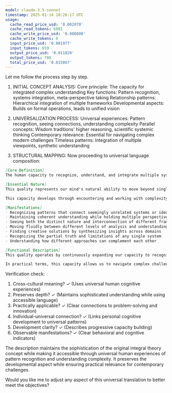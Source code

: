 ```yaml
---
model: claude-3.5-sonnet
timestamp: 2025-01-14 18:26:17 UTC
usage:
  cache_read_price_usd: '0.002070'
  cache_read_tokens: 6901
  cache_write_price_usd: '0.000000'
  cache_write_tokens: 0
  input_price_usd: '0.001977'
  input_tokens: 659
  output_price_usd: '0.011820'
  output_tokens: 788
  total_price_usd: '0.015867'
---
```


Let me follow the process step by step.

1. INITIAL CONCEPT ANALYSIS:
Core principle: The capacity for integrated complex understanding
Key functions: Pattern recognition, systems integration, meta-perspective taking
Relationship patterns: Hierarchical integration of multiple frameworks
Developmental aspects: Builds on formal operations, leads to unified vision

2. UNIVERSALIZATION PROCESS:
Universal experiences: Pattern recognition, seeing connections, understanding complexity
Parallel concepts: Wisdom traditions' higher reasoning, scientific systemic thinking
Contemporary relevance: Essential for navigating complex modern challenges
Timeless patterns: Integration of multiple viewpoints, synthetic understanding

3. STRUCTURAL MAPPING:
Now proceeding to universal language composition:

```markdown
[Core Definition]
The human capacity to recognize, understand, and integrate multiple systems of meaning and organization, allowing us to grasp complex patterns, synthesize diverse perspectives, and navigate interconnected realities while maintaining coherent understanding of the whole.

[Essential Nature]
This quality represents our mind's natural ability to move beyond single-system thinking into a more comprehensive way of understanding reality. It emerges when we begin to recognize patterns across different domains of knowledge and experience, allowing us to see how various systems of thought, organization, and meaning relate to and inform each other. Like a mind learning to think in three dimensions after mastering two, it opens new possibilities for understanding and action.

This capacity develops through encountering and working with complexity, gradually building the ability to hold multiple frameworks simultaneously while recognizing their partial nature and interconnections. It manifests as both an intellectual and intuitive grasp of how things work together across different levels and domains.

[Manifestations]
- Recognizing patterns that connect seemingly unrelated systems or ideas
- Maintaining coherent understanding while holding multiple perspectives
- Seeing both the distinct nature and interconnection of different frameworks
- Moving fluidly between different levels of analysis and understanding
- Finding creative solutions by synthesizing insights across domains
- Recognizing the partial truth and limitations of any single system
- Understanding how different approaches can complement each other

[Functional Description]
This quality operates by continuously expanding our capacity to recognize and work with patterns of increasing complexity and scope. It builds upon simpler forms of understanding by actively seeking connections, relationships, and higher-order patterns that emerge from the interaction of multiple systems. As it develops, it enables us to maintain clarity and coherence while handling greater levels of complexity and apparent contradiction.

In practical terms, this capacity allows us to navigate complex challenges by drawing insights from multiple fields, frameworks, and perspectives. It enables effective problem-solving in complex situations, facilitates cross-disciplinary innovation, and helps us understand how different approaches can work together. This quality becomes increasingly vital in a world where most significant challenges require understanding and working with multiple interconnected systems simultaneously.
```

Verification check:
1. Cross-cultural meaning? ✓ (Uses universal human cognitive experiences)
2. Preserves depth? ✓ (Maintains sophisticated understanding while using accessible language)
3. Practically applicable? ✓ (Clear connections to problem-solving and innovation)
4. Individual-universal connection? ✓ (Links personal cognitive development to universal patterns)
5. Development clarity? ✓ (Describes progressive capacity building)
6. Observable manifestations? ✓ (Clear behavioral and cognitive indicators)

The description maintains the sophistication of the original integral theory concept while making it accessible through universal human experiences of pattern recognition and understanding complexity. It preserves the developmental aspect while ensuring practical relevance for contemporary challenges.

Would you like me to adjust any aspect of this universal translation to better meet the objectives?